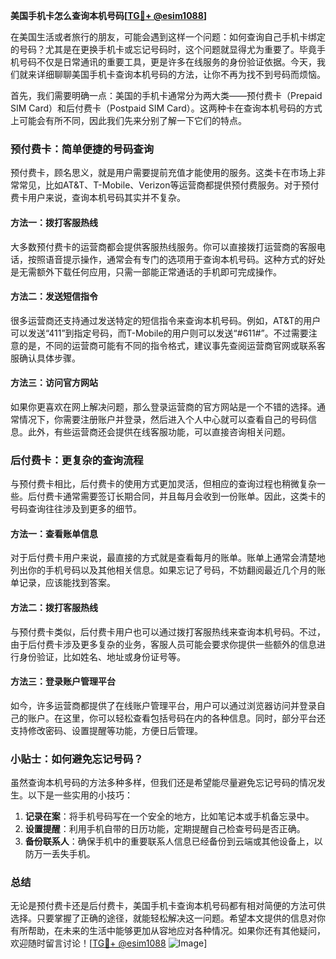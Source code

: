 **美国手机卡怎么查询本机号码[[TG💪+ @esim1088](https://t.me/s/esim1088)]**

在美国生活或者旅行的朋友，可能会遇到这样一个问题：如何查询自己手机卡绑定的号码？尤其是在更换手机卡或忘记号码时，这个问题就显得尤为重要了。毕竟手机号码不仅是日常通讯的重要工具，更是许多在线服务的身份验证依据。今天，我们就来详细聊聊美国手机卡查询本机号码的方法，让你不再为找不到号码而烦恼。

首先，我们需要明确一点：美国的手机卡通常分为两大类——预付费卡（Prepaid SIM Card）和后付费卡（Postpaid SIM Card）。这两种卡在查询本机号码的方式上可能会有所不同，因此我们先来分别了解一下它们的特点。

### 预付费卡：简单便捷的号码查询

预付费卡，顾名思义，就是用户需要提前充值才能使用的服务。这类卡在市场上非常常见，比如AT&T、T-Mobile、Verizon等运营商都提供预付费服务。对于预付费卡用户来说，查询本机号码其实并不复杂。

#### 方法一：拨打客服热线
大多数预付费卡的运营商都会提供客服热线服务。你可以直接拨打运营商的客服电话，按照语音提示操作，通常会有专门的选项用于查询本机号码。这种方式的好处是无需额外下载任何应用，只需一部能正常通话的手机即可完成操作。

#### 方法二：发送短信指令
很多运营商还支持通过发送特定的短信指令来查询本机号码。例如，AT&T的用户可以发送“411”到指定号码，而T-Mobile的用户则可以发送“#611#”。不过需要注意的是，不同的运营商可能有不同的指令格式，建议事先查阅运营商官网或联系客服确认具体步骤。

#### 方法三：访问官方网站
如果你更喜欢在网上解决问题，那么登录运营商的官方网站是一个不错的选择。通常情况下，你需要注册账户并登录，然后进入个人中心就可以查看自己的号码信息。此外，有些运营商还会提供在线客服功能，可以直接咨询相关问题。

### 后付费卡：更复杂的查询流程

与预付费卡相比，后付费卡的使用方式更加灵活，但相应的查询过程也稍微复杂一些。后付费卡通常需要签订长期合同，并且每月会收到一份账单。因此，这类卡的号码查询往往涉及到更多的细节。

#### 方法一：查看账单信息
对于后付费卡用户来说，最直接的方式就是查看每月的账单。账单上通常会清楚地列出你的手机号码以及其他相关信息。如果忘记了号码，不妨翻阅最近几个月的账单记录，应该能找到答案。

#### 方法二：拨打客服热线
与预付费卡类似，后付费卡用户也可以通过拨打客服热线来查询本机号码。不过，由于后付费卡涉及更多复杂的业务，客服人员可能会要求你提供一些额外的信息进行身份验证，比如姓名、地址或身份证号等。

#### 方法三：登录账户管理平台
如今，许多运营商都提供了在线账户管理平台，用户可以通过浏览器访问并登录自己的账户。在这里，你可以轻松查看包括号码在内的各种信息。同时，部分平台还支持修改密码、设置提醒等功能，方便日后管理。

### 小贴士：如何避免忘记号码？

虽然查询本机号码的方法多种多样，但我们还是希望能尽量避免忘记号码的情况发生。以下是一些实用的小技巧：

1. **记录在案**：将手机号码写在一个安全的地方，比如笔记本或手机备忘录中。
2. **设置提醒**：利用手机自带的日历功能，定期提醒自己检查号码是否正确。
3. **备份联系人**：确保手机中的重要联系人信息已经备份到云端或其他设备上，以防万一丢失手机。

### 总结

无论是预付费卡还是后付费卡，美国手机卡查询本机号码都有相对简便的方法可供选择。只要掌握了正确的途径，就能轻松解决这一问题。希望本文提供的信息对你有所帮助，在未来的生活中能够更加从容地应对各种情况。如果你还有其他疑问，欢迎随时留言讨论！[[TG💪+ @esim1088](https://t.me/s/esim1088) ![Image](https://i.postimg.cc/4NQfJmqS/Snipaste-2025-05-13-00-14-12.png)]